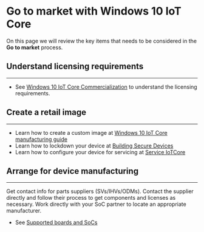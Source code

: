 # Go to market with Windows 10 IoT Core 
On this page we will review the key items that needs to be considered in the **Go to market** process. 

## Understand licensing requirements
___

* See [Windows 10 IoT Core Commercialization](https://www.windowsforiotdevices.com/) to understand the licensing requirements.

## Create a retail image
___

* Learn how to create a custom image at [Windows 10 IoT Core manufacturing guide](https://msdn.microsoft.com/windows/hardware/commercialize/manufacture/iot/iot-core-manufacturing-guide)
* Learn how to lockdown your device at [Building Secure Devices](BuildingSecureDevices.md)
* Learn how to configure your device for servicing at [Service IoTCore](https://msdn.microsoft.com/windows/hardware/commercialize/service/iot/index)


## Arrange for device manufacturing  
___

Get contact info for parts suppliers (SVs/IHVs/ODMs). Contact the supplier directly and follow their process to get components and licenses as necessary. Work directly with your SoC partner to locate an appropriate manufacturer.

* See [Supported boards and SoCs](https://developer.microsoft.com/windows/iot/explore/deviceoptions)
